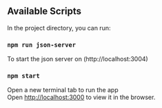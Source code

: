 
## Available Scripts

In the project directory, you can run:

### `npm run json-server`
To start the json server on (http://localhost:3004)

### `npm start`

Open a new terminal tab to run the app <br>
Open [http://localhost:3000](http://localhost:3000) to view it in the browser.
